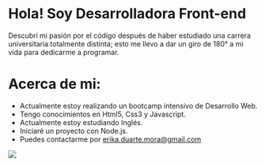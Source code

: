
# Hola! Soy Desarrolladora Front-end
Descubrí mi pasión por el código después de haber estudiado una carrera universitaria totalmente distinta; esto me llevo a dar un giro de 180° a mi vida para dedicarme a programar.
# Acerca de mi:
- Actualmente estoy realizando un bootcamp intensivo de Desarrollo Web.
- Tengo conocimientos en Html5, Css3 y Javascript.
- Actualmente estoy estudiando Inglés.
- Iniciaré un proyecto con Node.js.
- Puedes contactarme por erika.duarte.mora@gmail.com

![](https://media.giphy.com/media/fuJPZBIIqzbt1kAYVc/giphy.gif)

